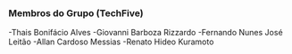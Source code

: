 ### Membros do Grupo (TechFive)

-Thais Bonifácio Alves
-Giovanni Barboza Rizzardo
-Fernando Nunes José Leitão
-Allan Cardoso Messias
-Renato Hideo Kuramoto

